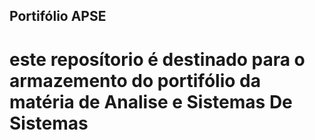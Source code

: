 ## Portifólio APSE

# este reposítorio é destinado para o armazemento do portifólio da matéria de Analise e Sistemas De Sistemas 